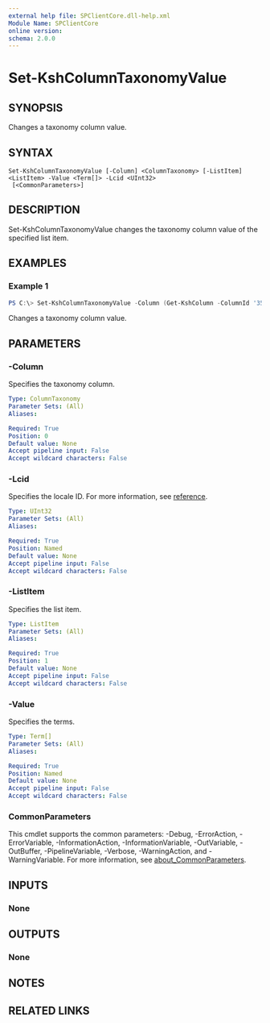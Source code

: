 ```yaml
---
external help file: SPClientCore.dll-help.xml
Module Name: SPClientCore
online version:
schema: 2.0.0
---
```


# Set-KshColumnTaxonomyValue

## SYNOPSIS
Changes a taxonomy column value.

## SYNTAX

```
Set-KshColumnTaxonomyValue [-Column] <ColumnTaxonomy> [-ListItem] <ListItem> -Value <Term[]> -Lcid <UInt32>
 [<CommonParameters>]
```

## DESCRIPTION
Set-KshColumnTaxonomyValue changes the taxonomy column value of the specified list item.

## EXAMPLES

### Example 1
```powershell
PS C:\> Set-KshColumnTaxonomyValue -Column (Get-KshColumn -ColumnId '35aa78a6-66d7-472c-ab6b-d534193842af' -List (Get-KshList -ListTitle 'Announcements')) -ListItem (Get-KshListItem -List (Get-KshList -ListTitle 'Announcements') -ItemId 1) -Value (Get-KshTerm -TermSet (Get-KshTermSet -TermGroup (Get-KshTermGroup -TermGroupName 'Company') -TermSetName 'Department') -TermId '4e45662f-c021-41fd-b413-967bf413d369') -Lcid 1033
```

Changes a taxonomy column value.

## PARAMETERS

### -Column
Specifies the taxonomy column.

```yaml
Type: ColumnTaxonomy
Parameter Sets: (All)
Aliases:

Required: True
Position: 0
Default value: None
Accept pipeline input: False
Accept wildcard characters: False
```

### -Lcid
Specifies the locale ID.
For more information, see [reference](https://docs.microsoft.com/ja-jp/openspecs/windows_protocols/ms-lcid/70feba9f-294e-491e-b6eb-56532684c37f).

```yaml
Type: UInt32
Parameter Sets: (All)
Aliases:

Required: True
Position: Named
Default value: None
Accept pipeline input: False
Accept wildcard characters: False
```

### -ListItem
Specifies the list item.

```yaml
Type: ListItem
Parameter Sets: (All)
Aliases:

Required: True
Position: 1
Default value: None
Accept pipeline input: False
Accept wildcard characters: False
```

### -Value
Specifies the terms.

```yaml
Type: Term[]
Parameter Sets: (All)
Aliases:

Required: True
Position: Named
Default value: None
Accept pipeline input: False
Accept wildcard characters: False
```

### CommonParameters
This cmdlet supports the common parameters: -Debug, -ErrorAction, -ErrorVariable, -InformationAction, -InformationVariable, -OutVariable, -OutBuffer, -PipelineVariable, -Verbose, -WarningAction, and -WarningVariable. For more information, see [about_CommonParameters](http://go.microsoft.com/fwlink/?LinkID=113216).

## INPUTS

### None

## OUTPUTS

### None

## NOTES

## RELATED LINKS
